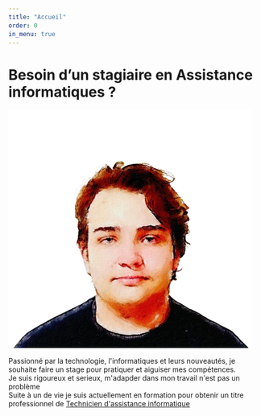 ```yaml
---
title: "Accueil"
order: 0
in_menu: true
---
```

<main>
                <h1>Besoin d’un stagiaire en Assistance informatiques ?</h1>
                <img class="moi" src="images/Photoroom-20250203_163057-removebg-preview.png">
                <p class="int">Passionné par la technologie, l'informatiques et leurs nouveautés, je souhaite faire un stage pour pratiquer et aiguiser mes compétences. 
                <br>Je suis rigoureux et serieux, m'adapder dans mon travail n'est pas un problème
                <br>Suite à un de vie je suis actuellement en formation pour obtenir un titre professionnel de <a href="https://www.francecompetences.fr/recherche/rncp/37681/">Technicien d'assistance informatique</a></p>
            </main> 